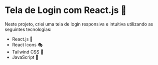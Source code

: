# Tela de Login com React.js 🚀

Neste projeto, criei uma tela de login responsiva e intuitiva utilizando as seguintes tecnologias:

- React.js 🤖
- React Icons 🎭
- Tailwind CSS 🎨
- JavaScript 📝
